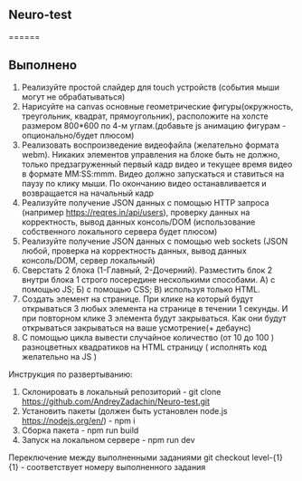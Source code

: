 ## Neuro-test

======

## Выполнено

1. Реализуйте простой слайдер для touch устройств (события мыши могут не обрабатываться)
2. Нарисуйте на canvas основные геометрические фигуры(окружность, треугольник, квадрат, прямоугольник), расположите на холсте размером 800\*600 по 4-м углам.(добавьте js анимацию фигурам - опционально/будет плюсом)
3. Реализовать воспроизведение видеофайла (желательно формата webm). Никаких элементов управления на блоке быть не должно, только предзагруженный первый кадр видео и текущее время видео в формате MM:SS:mmm. Видео должно запускаться и ставиться на паузу по клику мыши. По окончанию видео останавливается и возвращается на начальный кадр
4. Реализуйте получение JSON данных с помощью HTTP запроса (например https://reqres.in/api/users), проверку данных на корректность, вывод данных консоль/DOM (использование собственного локального сервера будет плюсом)
5. Реализуйте получение JSON данных с помощью web sockets (JSON любой, проверка на корректность данных, вывод данных консоль/DOM, сервер локальный)
6. Сверстать 2 блока (1-Главный, 2-Дочерний). Разместить блок 2 внутри блока 1 строго посередине несколькими способами.
   А) с помощью JS;
   Б) с помощью CSS;
   В) используя только HTML.
7. Создать элемент на странице. При клике на который будут открываться 3 любых элемента на странице в течении 1 секунды. И при повторном клике 3 элемента будут закрываться. Как они будут открываться закрываться на ваше усмотрение(+ дебаунс)
8. С помощью цикла вывести случайное количество (от 10 до 100 ) разноцветных квадратиков на HTML страницу ( исполнять код желательно на JS )

Инструкция по развертыванию:

1. Склонировать в локальный репозиторий - git clone https://github.com/AndreyZadachin/Neuro-test.git
2. Установить пакеты (должен быть установлен node.js <https://nodejs.org/en/>) - npm i
3. Сборка пакета - npm run build
4. Запуск на локальном сервере - npm run dev

Переключение между выполненными заданиями git checkout level-{1}
{1} - соответствует номеру выполненного задания

